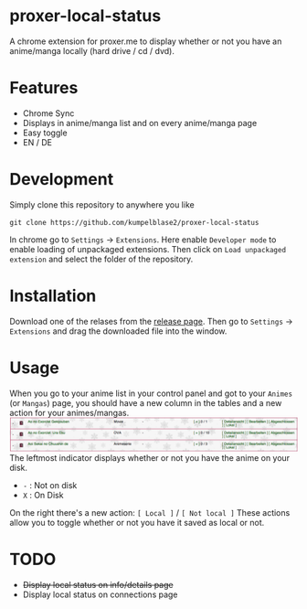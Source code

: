 proxer-local-status
===================

A chrome extension for proxer.me to display whether or not you have an anime/manga locally (hard drive / cd / dvd).

Features
========
- Chrome Sync
- Displays in anime/manga list and on every anime/manga page
- Easy toggle
- EN / DE

Development
============
Simply clone this repository to anywhere you like
```
git clone https://github.com/kumpelblase2/proxer-local-status
```
In chrome go to `Settings` -> `Extensions`. Here enable `Developer mode` to enable loading of unpackaged extensions. Then click on `Load unpackaged extension` and select the folder of the repository.

Installation
============
Download one of the relases from the [release page](https://github.com/kumpelblase2/proxer-local-status/releases). Then go to `Settings` -> `Extensions` and drag the downloaded file into the window.

Usage
=====
When you go to your anime list in your control panel and got to your `Animes` (or `Mangas`) page, you should have a new column in the tables and a new action for your animes/mangas. ![Example](img/example.png)
The leftmost indicator displays whether or not you have the anime on your disk.
- `-` : Not on disk
- `X` : On Disk

On the right there's a new action: `[ Local ]` / `[ Not local ]` These actions allow you to toggle whether or not you have it saved as local or not.


TODO
====
- ~~Display local status on info/details page~~
- Display local status on connections page
